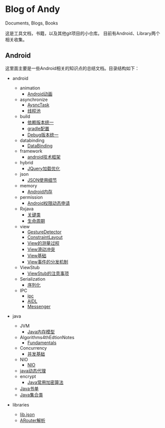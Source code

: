 # Blog of Andy #
Documents, Blogs, Books

这是工具文档，书籍，以及其他git项目的小仓库。
目前有Android、Library两个相关收集。

## Android ##

这里面主要是一些Android相关的知识点的总结文档。目录结构如下：

 - android
   - animation
     - [Android动画](/android/animation/Android动画.md)
   - asynchronize
     - [AysncTask](/android/asynchronize/AysncTask.md)
     - [线程池](/android/asynchronize/线程池.md)
   - build
     - [依赖版本统一](/android/build/version-dependencies.md)
     - [gradle配置](/android/build/gradle-config.md)
     - [Debug版本统一](android/build/debug-version.md)
   - databinding
     - [DataBinding](android/databinding/AndroidDataBinding.md)
   - framework
     - [android技术框架](android/framework/android技术框架.xmind)
   - hybrid
     - [JQuery加载优化](android/hybrid/Jquery_load_promotion.md)
   - json
     - [JSON使用细节](android/json/json_parse.md)
   - memory
     - [Android内存](android/memory/Android内存.md)
   - permission
     - [Android权限动态申请](android/permission/Android权限动态申请.md)
   - Rxjava
     - [关键类](android/RxJava/1-关键类.md)
     - [生命周期](android/RxJava/2-生命周期.md)
   - view
     - [GestureDetector](android/view/Android-GestureDetector.md)
     - [ConstraintLayout](android/view/ConstraintLayout.md)
     - [View的测量过程](android/view/View的测量过程.md)
     - [View滑动冲突](android/view/View滑动冲突.md)
     - [View基础](android/view/View基础.md)
     - [View事件的分发机制](android/view/View事件的分发机制.md)
   - ViewStub
     - [ViewStub的注意事项](android/ViewStub/ViewStub的注意事项.md)
   - Serialization
     - [序列化](android/ipc/序列化.md)
   - IPC
     - [ipc](android/ipc/ipc.md)
     - [AIDL](android/ipc/aidl.md)
     - [Messenger](android/ipc/messenger.md)
     
 - java
   - JVM
     - [Java内存模型](java/JVM/内存模型/JMM.md)
   - Algorithms4thEdtionNotes
     - [Fundamentals](java/Algorithms4thEdtionNotes/1-Fundamentals.md)
   - Concurrency
     - [并发基础](java/concurrency/java_concurrency.md)
   - NIO
     - [NIO](java/NIO/Java_NIO.md)
   - [java动态代理](java/proxy/java_dynamic_proxy.md)
   - encrypt
     - [Java常用加密算法](java/encrypt/Java常用加密算法.md)
   - [Java书单](java/Java书单.xlsx)
   - [Java集合类](java/collection/java_collection.md)
 - libraries
   - [lib.json](libraries/lib.json)
   - [ARouter解析](libraries/ARouter解析.md)
